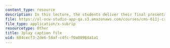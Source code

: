 ```yaml
---
content_type: resource
description: In this lecture, the students deliver their final presentations.
file: https://ol-ocw-studio-app-qa.s3.amazonaws.com/courses/cms-611j-creating-video-games-fall-2014/684cecf32de654afc4fcf0a80984a1a1_sKolTx6sxUo.srt
file_type: application/x-subrip
resourcetype: Other
title: 3play caption file
uid: 684cecf3-2de6-54af-c4fc-f0a80984a1a1
---
```

